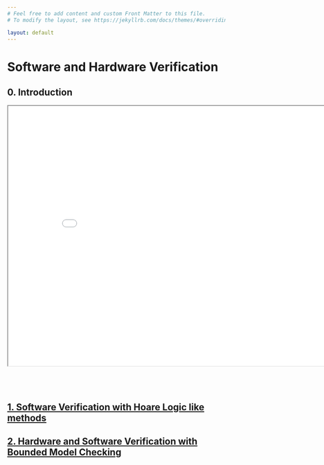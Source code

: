 ```yaml
---
# Feel free to add content and custom Front Matter to this file.
# To modify the layout, see https://jekyllrb.com/docs/themes/#overriding-theme-defaults

layout: default
---
```


# Software and Hardware Verification

## 0. Introduction


<div style="margin:auto" align="center" >
<iframe style="display:block;text-align:center;" src="FormalVerification-Introduction.pdf#toolbar=1&navpanes=0&scrollbar=1&view=FitH" width="850" height="600"></iframe>
</div>

<br>
<br>
<br>

## [1. Software Verification with Hoare Logic like methods](hoarelogic/)  

## [2. Hardware and Software Verification with Bounded Model Checking](bmc/)

 
